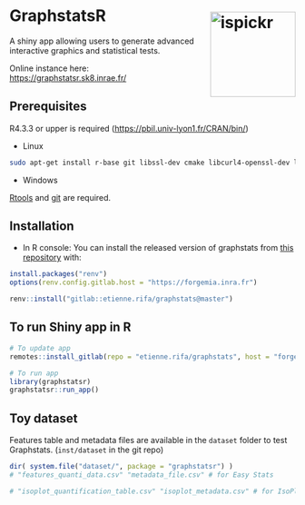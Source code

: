 
<!-- README.md is generated from README.Rmd. Please edit that file -->

# GraphstatsR <a href="https://forgemia.inra.fr/etienne.rifa/graphstats"><img src="man/figures/graphstatsr_150px.png" alt="ispickr" align="right" width="150" style="margin-top: 10px; margin-left: 20px;"/></a>

<!-- badges: start -->
<!-- [![Lifecycle: experimental](https://img.shields.io/badge/lifecycle-experimental-orange.svg)](https://lifecycle.r-lib.org/articles/stages.html#experimental) -->
<!-- badges: end -->

A shiny app allowing users to generate advanced interactive graphics and statistical tests. 

Online instance here: https://graphstatsr.sk8.inrae.fr/

## Prerequisites

R4.3.3 or upper is required (https://pbil.univ-lyon1.fr/CRAN/bin/)


* Linux

```bash
sudo apt-get install r-base git libssl-dev cmake libcurl4-openssl-dev libgmp3-dev libmpfr-dev zlib1g-dev
```

* Windows

[Rtools](https://cran.r-project.org/bin/windows/Rtools/) and [git](https://git-scm.com/download/win) are required.


## Installation

* In R console: 
You can install the released version of graphstats from [this
repository](https://forgemia.inra.fr/etienne.rifa/graphstats) with:

``` r
install.packages("renv")
options(renv.config.gitlab.host = "https://forgemia.inra.fr")

renv::install("gitlab::etienne.rifa/graphstats@master")

```

## To run Shiny app in R

``` r
# To update app 
remotes::install_gitlab(repo = "etienne.rifa/graphstats", host = "forgemia.inra.fr", upgrade = FALSE)

# To run app
library(graphstatsr)
graphstatsr::run_app()
```

## Toy dataset

Features table and metadata files are available in the `dataset` folder to test Graphstats. (`inst/dataset` in the git repo)

```r
dir( system.file("dataset/", package = "graphstatsr") )
# "features_quanti_data.csv" "metadata_file.csv" # for Easy Stats

# "isoplot_quantification_table.csv" "isoplot_metadata.csv" # for IsoPlot

```

